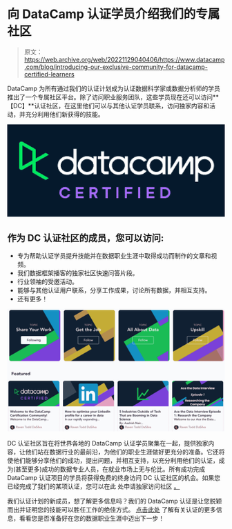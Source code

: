 # 向 DataCamp 认证学员介绍我们的专属社区

> 原文：<https://web.archive.org/web/20221129040406/https://www.datacamp.com/blog/introducing-our-exclusive-community-for-datacamp-certified-learners>

DataCamp 为所有通过我们的认证计划成为认证数据科学家或数据分析师的学员推出了一个专属社区平台。除了访问职业服务团队，这些学员现在还可以访问**【DC】**认证社区，在这里他们可以与其他认证学员联系，访问独家内容和活动，并充分利用他们新获得的技能。

![](img/331e9a31b54726d5958e9cc93fb091ba.png)

## 作为 DC 认证社区的成员，您可以访问:

*   专为帮助认证学员提升技能并在数据职业生涯中取得成功而制作的文章和视频。
*   我们数据框架播客的独家社区快速问答片段。
*   行业领袖的受邀活动。
*   能够与其他认证用户联系，分享工作成果，讨论所有数据，并相互支持。
*   还有更多！

![](img/02909394eb991a546fb7c792445a55f7.png)

DC 认证社区旨在将世界各地的 DataCamp 认证学员聚集在一起，提供独家内容，让他们站在数据行业的最前沿，为他们的职业生涯做好更充分的准备。它还将使他们能够分享他们的成功，提出问题，并相互支持，以充分利用他们的认证，成为(甚至更多)成功的数据专业人员，在就业市场上无与伦比。所有成功完成 DataCamp 认证项目的学员将获得免费的终身访问 DC 认证社区的机会。如果您已经完成了我们的某项认证，您可以在此 处申请独家访问社区 [。](https://web.archive.org/web/20220926120731/https://dccertified.datacamp.com/)

我们认证计划的新成员，想了解更多信息吗？我们的 DataCamp 认证是让您脱颖而出并证明您的技能可以胜任工作的绝佳方式。 [点击此处](https://web.archive.org/web/20220926120731/https://www.datacamp.com/certification) 了解有关认证的更多信息，看看您是否准备好在您的数据职业生涯中迈出下一步！